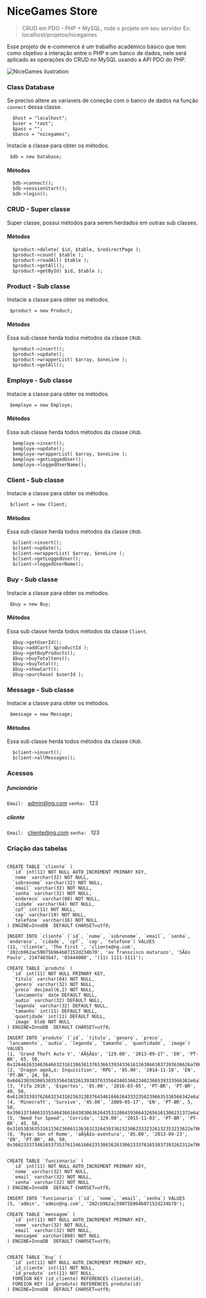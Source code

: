 # NiceGames Store
> CRUD em PDO - PHP + MySQL, rode o projeto em seu servidor Ex: localhost/projetos/nicegames

Esse projeto de e-commerce é um trabalho académico básico que tem como objetivo a interação entre o PHP e um banco de dados, nele será aplicado as operações do CRUD no MySQL usando a API PDO do PHP.

![NiceGames ilustration](https://raw.githubusercontent.com/jeffersondanielss/nicegames/master/nicegames.png)

### Class Database
Se preciso altere as variaveis de coneção com o banco de dados na função `connect` dessa classe.

```
  $host = "localhost";
  $user = "root";
  $pass = "";
  $banco = "nicegames";
```

Instacie a classe para obter os métodos.

```
 $db = new Database;
```

#### Métodos

```
  $db->connect();
  $db->sessionStart();
  $db->login();
```

### CRUD - Super classe
Super classe, possui métodos para serem herdados em outras sub classes.

#### Métodos

```
  $product->delete( $id, $table, $redirectPage );
  $product->count( $table );
  $product->readAll( $table );
  $product->getAll();
  $product->getById( $id, $table );
```

### Product - Sub classe
Instacie a classe para obter os métodos.

```
 $product = new Product;
```

#### Métodos
Essa sub classe herda todos métodos da classe `CRUD`.

```
  $product->insert();
  $product->update();
  $product->wrapperList( $array, $oneLine );
  $product->getAll();
```

### Employe - Sub classe
Instacie a classe para obter os métodos.

```
 $employe = new Employe;
```

#### Métodos
Essa sub classe herda todos métodos da classe `CRUD`.

```
  $employe->insert();
  $employe->update();
  $employe->wrapperList( $array, $oneLine );
  $employe->getLoggedUser();
  $employe->loggedUserName();
```

### Client - Sub classe
Instacie a classe para obter os métodos.

```
 $client = new Client;
```

#### Métodos
Essa sub classe herda todos métodos da classe `CRUD`.

```
  $client->insert();
  $client->update();
  $client->wrapperList( $array, $oneLine );
  $client->getLoggedUser();
  $client->loggedUserName();
```


### Buy - Sub classe
Instacie a classe para obter os métodos.

```
 $buy = new Buy;
```

#### Métodos
Essa sub classe herda todos métodos da classe `Client`.

```
  $buy->getUserId();
  $buy->addCart( $productId );
  $buy->getBuyProducts();
  $buy->buyTotaltens();
  $buy->buyTotal();
  $buy->showCart();
  $buy->purchase( $userId );
```

### Message - Sub classe
Instacie a classe para obter os métodos.

```
 $message = new Message;
```

#### Métodos
Essa sub classe herda todos métodos da classe `CRUD`.

```
  $client->insert();
  $client->allMessages();
```

### Acessos

##### funcionário
`Email: ` admin@ng.com
`senha: ` 123

##### cliente
`Email: ` cliente@ng.com
`senha: ` 123 

### Criação das tabelas

```

CREATE TABLE `cliente` (
  `id` int(11) NOT NULL AUTO_INCREMENT PRIMARY KEY,
  `nome` varchar(32) NOT NULL,
  `sobrenome` varchar(32) NOT NULL,
  `email` varchar(32) NOT NULL,
  `senha` varchar(32) NOT NULL,
  `endereco` varchar(80) NOT NULL,
  `cidade` varchar(64) NOT NULL,
  `cpf` int(11) NOT NULL,
  `cep` varchar(10) NOT NULL,
  `telefone` varchar(16) NOT NULL
) ENGINE=InnoDB  DEFAULT CHARSET=utf8;

INSERT INTO `cliente` (`id`, `nome`, `sobrenome`, `email`, `senha`, `endereco`, `cidade`, `cpf`, `cep`, `telefone`) VALUES
(11, 'cliente', 'The first ', 'cliente@ng.com', '202cb962ac59075b964b07152d234b70', 'av franscisco matarazo', 'SÃ£o Paulo', 2147483647, '03444000', '(11) 1111-1111');

CREATE TABLE `produto` (
  `id` int(11) NOT NULL PRIMARY KEY,
  `titulo` varchar(64) NOT NULL,
  `genero` varchar(32) NOT NULL,
  `preco` decimal(6,2) NOT NULL,
  `lancamento` date DEFAULT NULL,
  `audio` varchar(32) DEFAULT NULL,
  `legenda` varchar(32) DEFAULT NULL,
  `tamanho` int(11) DEFAULT NULL,
  `quantidade` int(11) DEFAULT NULL,
  `image` blob NOT NULL
) ENGINE=InnoDB  DEFAULT CHARSET=utf8;

INSERT INTO `produto` (`id`, `titulo`, `genero`, `preco`, `lancamento`, `audio`, `legenda`, `tamanho`, `quantidade`, `image`) VALUES
(1, 'Grand Theft Auto V', 'AÃ§Ã£o', '129.00', '2013-09-17', 'EN', 'PT-BR', 65, 50, 0x32646263346364663231613863613765366339343361613638663837393636626a706567),
(2, 'Dragon ageâ„¢: Inquisition', 'RPG', '85.00', '2014-11-18', 'EN', 'PT-BR', 24, 50, 0x66623039386530353564383261393837633564346536623462366539333566362e6a7067),
(3, 'Fifa 2016', 'Esportes', '85.00', '2016-03-05', 'PT-BR', 'PT-BR', 40, 50, 0x61383339376266323431623631383764346166626433323562396635336566342e6a7067),
(4, 'Minecraft', 'Survive', '45.00', '2009-05-17', 'EN', 'PT-BR', 5, 50, 0x39613734663335346436616438306362643531386439366432656161386231372e6a7067),
(5, 'Need for Speed', 'Corrida', '129.00', '2015-11-03', 'PT-BR', 'PT-BR', 45, 50, 0x31653836353161336236663136363232643933623230623332326132353233622e706e67),
(6, 'Ryse: Son of Rome', 'aÃ§Ã£o-aventura', '85.00', '2013-09-23', 'EN', 'PT-BR', 40, 50, 0x36623337346165373537613461666235386362633062333761653837393262312e706e67);


CREATE TABLE `funcionario` (
  `id` int(11) NOT NULL AUTO_INCREMENT PRIMARY KEY,
  `nome` varchar(32) NOT NULL,
  `email` varchar(32) NOT NULL,
  `senha` varchar(32) NOT NULL
) ENGINE=InnoDB  DEFAULT CHARSET=utf8;

INSERT INTO `funcionario` (`id`, `nome`, `email`, `senha`) VALUES
(5, 'admin', 'admin@ng.com', '202cb962ac59075b964b07152d234b70');

CREATE TABLE `mensagem` (
  `id` int(11) NOT NULL AUTO_INCREMENT PRIMARY KEY,
  `nome` varchar(32) NOT NULL,
  `email` varchar(32) NOT NULL,
  `mensagem` varchar(800) NOT NULL
) ENGINE=InnoDB  DEFAULT CHARSET=utf8;


CREATE TABLE `buy` (
  `id` int(11) NOT NULL AUTO_INCREMENT PRIMARY KEY,
  `id_cliente` int(11) NOT NULL,
  `id_produto` int(11) NOT NULL,
  FOREIGN KEY (id_cliente) REFERENCES cliente(id),
  FOREIGN KEY (id_produto) REFERENCES produto(id)
) ENGINE=InnoDB  DEFAULT CHARSET=utf8;
```